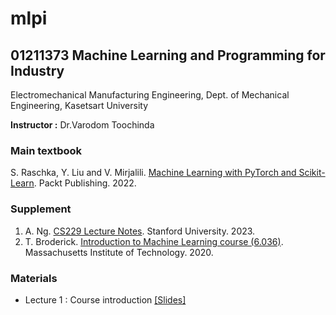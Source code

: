 # mlpi
## 01211373 Machine Learning and Programming for Industry

Electromechanical Manufacturing Engineering, Dept. of Mechanical Engineering, Kasetsart University

**Instructor :** Dr.Varodom Toochinda

### Main textbook
S. Raschka, Y. Liu and V. Mirjalili. [Machine Learning with PyTorch and Scikit-Learn](https://sebastianraschka.com/blog/2022/ml-pytorch-book.html). Packt Publishing. 2022.

### Supplement
1. A. Ng. [CS229 Lecture Notes](https://cs229.stanford.edu/main_notes.pdf). Stanford University. 2023.
2. T. Broderick. [Introduction to Machine Learning course (6.036)](https://tamarabroderick.com/ml.html). Massachusetts Institute of Technology. 2020.

### Materials

<ul>
<li />Lecture 1 : Course introduction <a href="/slides/mlpi_lect01.pdf">[Slides]</a>
  
</ul>







